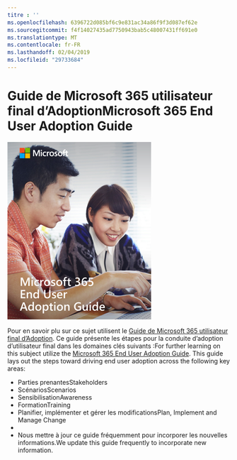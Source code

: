 ```yaml
---
titre : ''
ms.openlocfilehash: 6396722d085bf6c9e831ac34a86f9f3d087ef62e
ms.sourcegitcommit: f4f14027435ad7750943bab5c48007431ff691e0
ms.translationtype: MT
ms.contentlocale: fr-FR
ms.lasthandoff: 02/04/2019
ms.locfileid: "29733684"
---
```

# <a name="microsoft-365-end-user-adoption-guide"></a><span data-ttu-id="afbea-102">Guide de Microsoft 365 utilisateur final d’Adoption</span><span class="sxs-lookup"><span data-stu-id="afbea-102">Microsoft 365 End User Adoption Guide</span></span>

![Guide d’Adoption Microsoft 365](media/m365euguide.png)

<span data-ttu-id="afbea-p101">Pour en savoir plu sur ce sujet utilisent le [Guide de Microsoft 365 utilisateur final d’Adoption](https://aka.ms/adoptionguide). Ce guide présente les étapes pour la conduite d’adoption d’utilisateur final dans les domaines clés suivants :</span><span class="sxs-lookup"><span data-stu-id="afbea-p101">For further learning on this subject utilize the [Microsoft 365 End User Adoption Guide](https://aka.ms/adoptionguide). This guide lays out the steps toward driving end user adoption across the following key areas:</span></span>

- <span data-ttu-id="afbea-106">Parties prenantes</span><span class="sxs-lookup"><span data-stu-id="afbea-106">Stakeholders</span></span>
- <span data-ttu-id="afbea-107">Scénarios</span><span class="sxs-lookup"><span data-stu-id="afbea-107">Scenarios</span></span>
- <span data-ttu-id="afbea-108">Sensibilisation</span><span class="sxs-lookup"><span data-stu-id="afbea-108">Awareness</span></span>
- <span data-ttu-id="afbea-109">Formation</span><span class="sxs-lookup"><span data-stu-id="afbea-109">Training</span></span> 
- <span data-ttu-id="afbea-110">Planifier, implémenter et gérer les modifications</span><span class="sxs-lookup"><span data-stu-id="afbea-110">Plan, Implement and Manage Change</span></span>
- 
- <span data-ttu-id="afbea-111">Nous mettre à jour ce guide fréquemment pour incorporer les nouvelles informations.</span><span class="sxs-lookup"><span data-stu-id="afbea-111">We update this guide frequently to incorporate new information.</span></span>